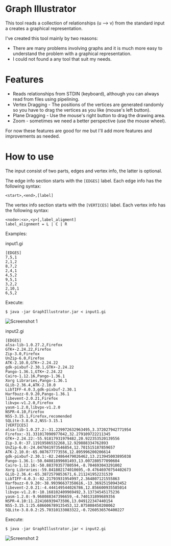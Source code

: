 Graph Illustrator
=================
This tool reads a collection of relationships (u --> v) from the standard input a creates a graphical representation.

I've created this tool mainly by two reasons:
- There are many problems involving graphs and it is much more easy to understand the problem with a graphical representation.
- I could not found a any tool that suit my needs.

Features
========
- Reads relationships from STDIN (keyboard), although you can always read from files using pipelining.
- Vertex Dragging - The positions of the vertices are generated randomly so you have to drag the vertices as you like (mouse's left button).
- Plane Dragging - Use the mouse's right button to drag the drawing area.
- Zoom - sometimes we need a better perspective (use the mouse wheel).

For now these features are good for me but I'll add more features and improvements as needed.

How to use
==========
The input consist of two parts, edges and vertex info, the latter is optional.

The edge info section starts with the `[EDGES]` label. Each edge info has the following syntax:

    <start>,<end>,[label]

The vertex info section starts with the `[VERTICES]` label. Each vertex info has the following syntax:

    <node>:<x>,<y>[,label_aligment]
    label_alignment = L | C | R


Examples:

input1.gi

    [EDGES]
    7,5,1
    2,1,2
    8,7,2
    2,4,1
    4,5,2
    9,5,1
    3,2,2
    2,10,1
    6,5,2

Execute:

    $ java -jar GraphIllustrator.jar < input1.gi

![Screenshot 1](https://raw.github.com/rendon/graph_illustrator/master/screenshots/screenshot1.png)

input2.gi

    [EDGES]
    alsa-lib-1.0.27.2,Firefox
    GTK+-2.24.22,Firefox
    Zip-3.0,Firefox
    UnZip-6.0,Firefox
    ATK-2.10.0,GTK+-2.24.22
    gdk-pixbuf-2.30.1,GTK+-2.24.22
    Pango-1.36.1,GTK+-2.24.22
    Cairo-1.12.16,Pango-1.36.1
    Xorg Libraries,Pango-1.36.1
    GLib-2.36.4,ATK-2.10.0
    LibTIFF-4.0.3,gdk-pixbuf-2.30.1
    Harfbuzz-0.9.20,Pango-1.36.1
    libevent-2.0.21,Firefox
    libvpx-v1.2.0,Firefox
    yasm-1.2.0,libvpx-v1.2.0
    NSPR-4.10,Firefox
    NSS-3.15.1,Firefox,recomended
    SQLite-3.8.0.2,NSS-3.15.1
    [VERTICES]
    alsa-lib-1.0.27.2:-31.229972632963495,3.372027942771954
    Firefox:-31.331017090977042,32.279109722211345
    GTK+-2.24.22:-55.91817931979482,20.922353520139556
    Zip-3.0:-37.11919586532268,12.929888334762893
    UnZip-6.0:-24.047041973546854,12.701515187859657
    ATK-2.10.0:-65.087677773556,12.895996200206614
    gdk-pixbuf-2.30.1:-82.24864479026462,13.213945003895038
    Pango-1.36.1:-50.04081899601493,13.007280577090604
    Cairo-1.12.16:-50.88370357780594,-8.704693043291002
    Xorg Libraries:-59.841802174010695,-0.47646970754402673
    GLib-2.36.4:-65.3872579853671,6.211241952231539
    LibTIFF-4.0.3:-82.21793931954997,2.364807121555863
    Harfbuzz-0.9.20:-38.99396637358616,-13.36925150943452
    libevent-2.0.21:-4.444149544026786,12.856600935585014
    libvpx-v1.2.0:-10.168102409969492,3.13734545175236
    yasm-1.2.0:-9.968088347396659,-4.740131899689356
    NSPR-4.10:11.224166939473506,13.049122347440154
    NSS-3.15.1:25.686606789135453,12.875808450208062
    SQLite-3.8.0.2:25.70310133083322,-0.7260536576400227


Execute:

    $ java -jar GraphIllustrator.jar < input2.gi


![Screenshot 2](https://raw.github.com/rendon/graph_illustrator/master/screenshots/screenshot2.png)

